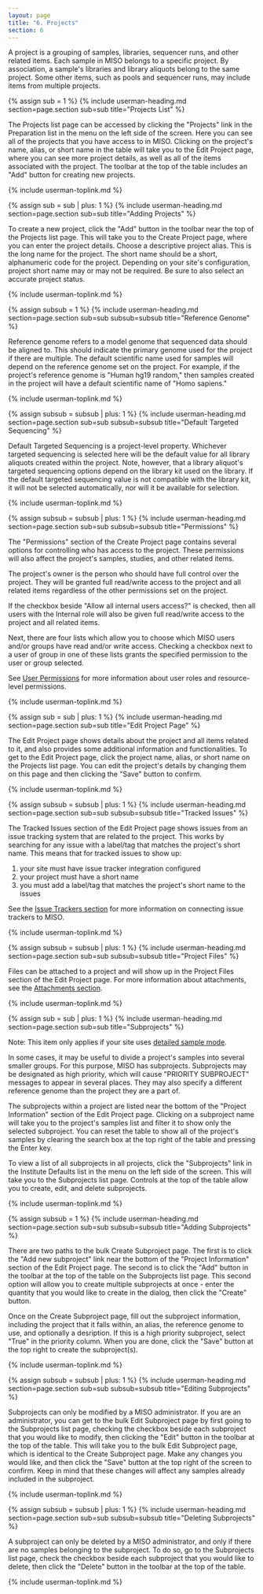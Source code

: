 ```yaml
---
layout: page
title: "6. Projects"
section: 6
---
```



A project is a grouping of samples, libraries, sequencer runs, and other related items. Each sample in MISO belongs to
a specific project. By association, a sample's libraries and library aliquots belong to the same project. Some other
items, such as pools and sequencer runs, may include items from multiple projects.



{% assign sub = 1 %}
{% include userman-heading.md section=page.section sub=sub title="Projects List" %}

The Projects list page can be accessed by clicking the "Projects" link in the Preparation list in the menu on the left
side of the screen. Here you can see all of the projects that you have access to in MISO. Clicking on the project's
name, alias, or short name in the table will take you to the Edit Project page, where you can see more project details,
as well as all of the items associated with the project. The toolbar at the top of the table includes an "Add" button
for creating new projects.

{% include userman-toplink.md %}



{% assign sub = sub | plus: 1 %}
{% include userman-heading.md section=page.section sub=sub title="Adding Projects" %}

To create a new project, click the "Add" button in the toolbar near the top of the Projects list page. This will take
you to the Create Project page, where you can enter the project details. Choose a descriptive project alias. This is
the long name for the project. The short name should be a short, alphanumeric code for the project. Depending on your
site's configuration, project short name may or may not be required. Be sure to also select an accurate project status.

{% include userman-toplink.md %}



{% assign subsub = 1 %}
{% include userman-heading.md section=page.section sub=sub subsub=subsub title="Reference Genome" %}

Reference genome refers to a model genome that sequenced data should be aligned to. This should indicate the primary
genome used for the project if there are multiple. The default scientific name used for samples will depend on the
reference genome set on the project. For example, if the project's reference genome is "Human hg19 random," then
samples created in the project will have a default scientific name of "Homo sapiens."

{% include userman-toplink.md %}



{% assign subsub = subsub | plus: 1 %}
{% include userman-heading.md section=page.section sub=sub subsub=subsub title="Default Targeted Sequencing" %}

Default Targeted Sequencing is a project-level property. Whichever targeted sequencing is selected here will be the
default value for all library aliquots created within the project. Note, however, that a library aliquot's targeted
sequencing options depend on the library kit used on the library. If the default targeted sequencing value is not
compatible with the library kit, it will not be selected automatically, nor will it be available for selection.

{% include userman-toplink.md %}



{% assign subsub = subsub | plus: 1 %}
{% include userman-heading.md section=page.section sub=sub subsub=subsub title="Permissions" %}

The "Permissions" section of the Create Project page contains several options for controlling who has access to the
project. These permissions will also affect the project's samples, studies, and other related items.

The project's owner is the person who should have full control over the project. They will be granted full read/write
access to the project and all related items regardless of the other permissions set on the project.

If the checkbox beside "Allow all internal users access?" is checked, then all users with the Internal role will also
be given full read/write access to the project and all related items.

Next, there are four lists which allow you to choose which MISO users and/or groups have read and/or write access.
Checking a checkbox next to a user of group in one of these lists grants the specified permission to the user or group
selected.

See [User Permissions](users_and_groups.html#user_permissions) for more information about user roles and resource-level
permissions.

{% include userman-toplink.md %}



{% assign sub = sub | plus: 1 %}
{% include userman-heading.md section=page.section sub=sub title="Edit Project Page" %}

The Edit Project page shows details about the project and all items related to it, and also provides some additional
information and functionalities. To get to the Edit Project page, click the project name, alias, or short name on the
Projects list page. You can edit the project's details by changing them on this page and then clicking the "Save"
button to confirm.

{% include userman-toplink.md %}


{% assign subsub = subsub | plus: 1 %}
{% include userman-heading.md section=page.section sub=sub subsub=subsub title="Tracked Issues" %}

The Tracked Issues section of the Edit Project page shows issues from an issue tracking system that are related to the
project. This works by searching for any issue with a label/tag that matches the project's short name. This means that
for tracked issues to show up:

1. your site must have issue tracker integration configured
1. your project must have a short name
1. you must add a label/tag that matches the project's short name to the issues

See the [Issue Trackers section](site_configuration.html#issue_trackers) for more information on connecting issue
trackers to MISO.

{% include userman-toplink.md %}



{% assign subsub = subsub | plus: 1 %}
{% include userman-heading.md section=page.section sub=sub subsub=subsub title="Project Files" %}

Files can be attached to a project and will show up in the Project Files section of the Edit Project page. For more
information about attachments, see the [Attachments section](attachments.html).

{% include userman-toplink.md %}



{% assign sub = sub | plus: 1 %}
{% include userman-heading.md section=page.section sub=sub title="Subprojects" %}

Note: This item only applies if your site uses [detailed sample mode](site_configuration.html#detailed_sample_mode).

In some cases, it may be useful to divide a project's samples into several smaller groups. For this purpose, MISO has
subprojects. Subprojects may be designated as high priority, which will cause "PRIORITY SUBPROJECT" messages to appear
in several places. They may also specify a different reference genome than the project they are a part of.

The subprojects within a project are listed near the bottom of the "Project Information" section of the Edit Project
page. Clicking on a subproject name will take you to the project's samples list and filter it to show only the selected
subproject. You can reset the table to show all of the project's samples by clearing the search box at the top right of
the table and pressing the Enter key.

To view a list of all subprojects in all projects, click the "Subprojects" link in the Institute Defaults list in the
menu on the left side of the screen. This will take you to the Subprojects list page. Controls at the top of the table
allow you to create, edit, and delete subprojects.

{% include userman-toplink.md %}



{% assign subsub = 1 %}
{% include userman-heading.md section=page.section sub=sub subsub=subsub title="Adding Subprojects" %}

There are two paths to the bulk Create Subproject page. The first is to click the "Add new subproject" link near the
bottom of the "Project Information" section of the Edit Project page. The second is to click the "Add" button in the
toolbar at the top of the table on the Subprojects list page. This second option will allow you to create multiple
subprojects at once - enter the quantity that you would like to create in the dialog, then click the "Create" button.

Once on the Create Subproject page, fill out the subproject information, including the project that it falls within,
an alias, the reference genome to use, and optionally a desription. If this is a high priority subproject, select
"True" in the priority column. When you are done, click the "Save" button at the top right to create the subproject(s).

{% include userman-toplink.md %}



{% assign subsub = subsub | plus: 1 %}
{% include userman-heading.md section=page.section sub=sub subsub=subsub title="Editing Subprojects" %}

Subprojects can only be modified by a MISO administrator. If you are an administrator, you can get to the bulk Edit
Subproject page by first going to the Subprojects list page, checking the checkbox beside each subproject that you
would like to modify, then clicking the "Edit" button in the toolbar at the top of the table. This will take you to the
bulk Edit Subproject page, which is identical to the Create Subproject page. Make any changes you would like, and then
click the "Save" button at the top right of the screen to confirm. Keep in mind that these changes will affect any
samples already included in the subproject.

{% include userman-toplink.md %}



{% assign subsub = subsub | plus: 1 %}
{% include userman-heading.md section=page.section sub=sub subsub=subsub title="Deleting Subprojects" %}

A subproject can only be deleted by a MISO administrator, and only if there are no samples belonging to the subproject.
To do so, go to the Subprojects list page, check the checkbox beside each subproject that you would like to delete,
then click the "Delete" button in the toolbar at the top of the table.

{% include userman-toplink.md %}

